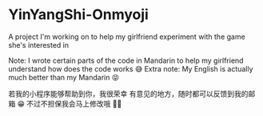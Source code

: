 # YinYangShi-Onmyoji
A project I'm working on to help my girlfriend experiment with the game she's interested in

Note: I wrote certain parts of the code in Mandarin to help my girlfriend understand how does the code works 😅
Extra note: My English is actually much better than my Mandarin 😝

若我的小程序能够帮助到你，我很荣幸
有意见的地方，随时都可以反馈到我的邮箱 😁
不过不担保我会马上修改哦 🤣😜
